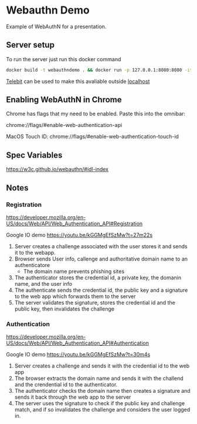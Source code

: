 # Webauthn Demo

Example of WebAuthN for a presentation.

## Server setup

To run the server just run this docker command

```bash
docker build -t webauthndemo . && docker run -p 127.0.0.1:8080:8080 -it webauthndemo
```

[Telebit](https://telebit.cloud/) can be used to make this avaliable outside [localhost](http://localhost:8080/)

## Enabling WebAuthN in Chrome

Chrome has flags that my need to be enabled. Paste this into the omnibar:

chrome://flags/#enable-web-authentication-api

MacOS Touch ID:
chrome://flags/#enable-web-authentication-touch-id

## Spec Variables

https://w3c.github.io/webauthn/#idl-index

## Notes

### Registration

https://developer.mozilla.org/en-US/docs/Web/API/Web_Authentication_API#Registration

Google IO demo https://youtu.be/kGGMgEfSzMw?t=27m22s

1. Server creates a challenge associated with the user stores it and sends it to the webapp.
2. Browser sends User info, callenge and authoritative domain name to an authenticatore
    * The domain name prevents phishing sites
3. The authenticator stores the credential id, a private key, the domanin name, and the user info
4. The authenticate sends the credential id, the public key and a signature to the web app which forwards them to the server
5. The server validates the signature, stores the credential id and the public key, then invalidates the challenge

### Authentication

https://developer.mozilla.org/en-US/docs/Web/API/Web_Authentication_API#Authentication

Google IO demo https://youtu.be/kGGMgEfSzMw?t=30m4s

1. Server creates a challenge and sends it with the credential id to the web app
2. The browser extracts the domain name and sends it with the challend and the crendential id to the authenticator.
3. The authenticator checks the domain name then creates a signature and sends it back through the web app to the server
4. The server uses the signature to check if the public key and challenge match, and if so invalidates the challenge and considers the user logged in.
